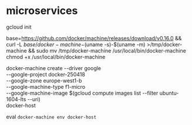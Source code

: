 # microservices

gcloud init

base=https://github.com/docker/machine/releases/download/v0.16.0 &&   curl -L $base/docker-machine-$(uname -s)-$(uname -m) >/tmp/docker-machine &&   sudo mv /tmp/docker-machine /usr/local/bin/docker-machine
chmod +x  /usr/local/bin/docker-machine

docker-machine create --driver google \
--google-project docker-250418 \
--google-zone europe-west1-b \
--google-machine-type f1-micro \
--google-machine-image $(gcloud compute images list --filter ubuntu-1604-lts --uri) \
docker-host

eval `docker-machine env docker-host`
